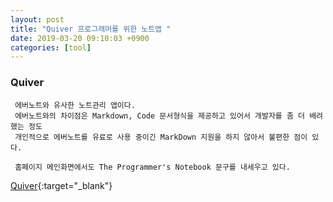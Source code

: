 ```yaml
---
layout: post
title: "Quiver 프로그래머를 위한 노트앱 "
date: 2019-03-20 09:10:03 +0900
categories: [tool]
---
```


### Quiver

```plain
 에버노트와 유사한 노트관리 앱이다. 
 에버노트와의 차이점은 Markdown, Code 문서형식을 제공하고 있어서 개발자를 좀 더 배려했는 정도 
 개인적으로 에버노트를 유료로 사용 중이긴 MarkDown 지원을 하지 않아서 불편한 점이 있다.
 
 홈페이지 메인화면에서도 The Programmer's Notebook 문구를 내세우고 있다. 
```


 [Quiver](http://happenapps.com){:target="_blank"}

